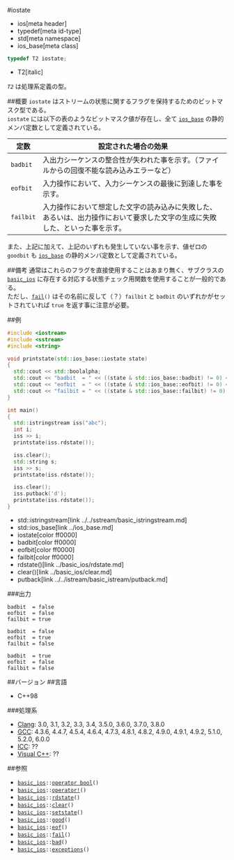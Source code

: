 #iostate
* ios[meta header]
* typedef[meta id-type]
* std[meta namespace]
* ios_base[meta class]

```cpp
typedef T2 iostate;
```
* T2[italic]

*`T2`* は処理系定義の型。

##概要
`iostate` はストリームの状態に関するフラグを保持するためのビットマスク型である。  
`iostate` には以下の表のようなビットマスク値が存在し、全て [`ios_base`](../ios_base.md) の静的メンバ定数として定義されている。

| 定数 | 設定された場合の効果 |
|------|----------------------|
| `badbit`  | 入出力シーケンスの整合性が失われた事を示す。（ファイルからの回復不能な読み込みエラーなど） |
| `eofbit`  | 入力操作において、入力シーケンスの最後に到達した事を示す。 |
| `failbit` | 入力操作において想定した文字の読み込みに失敗した、あるいは、出力操作において要求した文字の生成に失敗した、といった事を示す。 |


また、上記に加えて、上記のいずれも発生していない事を示す、値ゼロの `goodbit` も [`ios_base`](../ios_base.md) の静的メンバ定数として定義されている。


##備考
通常はこれらのフラグを直接使用することはあまり無く、サブクラスの [`basic_ios`](../basic_ios.md) に存在する対応する状態チェック用関数を使用することが一般的である。  
ただし、[`fail`](../basic_ios/fail.md)`()` はその名前に反して（？）`failbit` と `badbit` のいずれかがセットされていれば `true` を返す事に注意が必要。


##例
```cpp
#include <iostream>
#include <sstream>
#include <string>

void printstate(std::ios_base::iostate state)
{
  std::cout << std::boolalpha;
  std::cout << "badbit  = " << ((state & std::ios_base::badbit) != 0) << '\n';
  std::cout << "eofbit  = " << ((state & std::ios_base::eofbit) != 0) << '\n';
  std::cout << "failbit = " << ((state & std::ios_base::failbit) != 0) << "\n\n";
}

int main()
{
  std::istringstream iss("abc");
  int i;
  iss >> i;
  printstate(iss.rdstate());

  iss.clear();
  std::string s;
  iss >> s;
  printstate(iss.rdstate());

  iss.clear();
  iss.putback('d');
  printstate(iss.rdstate());
}
```
* std::istringstream[link ../../sstream/basic_istringstream.md]
* std::ios_base[link ../ios_base.md]
* iostate[color ff0000]
* badbit[color ff0000]
* eofbit[color ff0000]
* failbit[color ff0000]
* rdstate()[link ../basic_ios/rdstate.md]
* clear()[link ../basic_ios/clear.md]
* putback[link ../../istream/basic_istream/putback.md]

###出力
```
badbit  = false
eofbit  = false
failbit = true

badbit  = false
eofbit  = true
failbit = false

badbit  = true
eofbit  = false
failbit = false

```


##バージョン
##言語
- C++98

###処理系
- [Clang](/implementation.md#clang): 3.0, 3.1, 3.2, 3.3, 3.4, 3.5.0, 3.6.0, 3.7.0, 3.8.0
- [GCC](/implementation.md#gcc): 4.3.6, 4.4.7, 4.5.4, 4.6.4, 4.7.3, 4.8.1, 4.8.2, 4.9.0, 4.9.1, 4.9.2, 5.1.0, 5.2.0, 6.0.0
- [ICC](/implementation.md#icc): ??
- [Visual C++](/implementation.md#visual_cpp): ??


##参照
- [`basic_ios`](../basic_ios.md)`::`[`operator bool`](../basic_ios/op_bool.md)`()`
- [`basic_ios`](../basic_ios.md)`::`[`operator!`](../basic_ios/op_not.md)`()`
- [`basic_ios`](../basic_ios.md)`::`[`rdstate`](../basic_ios/rdstate.md)`()`
- [`basic_ios`](../basic_ios.md)`::`[`clear`](../basic_ios/clear.md)`()`
- [`basic_ios`](../basic_ios.md)`::`[`setstate`](../basic_ios/setstate.md)`()`
- [`basic_ios`](../basic_ios.md)`::`[`good`](../basic_ios/good.md)`()`
- [`basic_ios`](../basic_ios.md)`::`[`eof`](../basic_ios/eof.md)`()`
- [`basic_ios`](../basic_ios.md)`::`[`fail`](../basic_ios/fail.md)`()`
- [`basic_ios`](../basic_ios.md)`::`[`bad`](../basic_ios/bad.md)`()`
- [`basic_ios`](../basic_ios.md)`::`[`exceptions`](../basic_ios/exceptions.md)`()`
